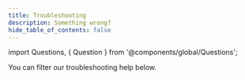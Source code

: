```yaml
---
title: Troubleshooting
description: Something wrong?
hide_table_of_contents: false
---
```


import Questions, { Question } from '@components/global/Questions';

You can filter our troubleshooting help below.


<Questions>
  <Question
    question="W"
    answer={`
Ensure SuiteCloud features are still enabled
    `}
  />
    <Question
    question="W"
    answer={`
Ensure the bundle is still installed
if you’ve deleted it, you can reinstall it here
    `}
  />
    <Question
    question="W"
    answer={`
Make sure the integration is not blocked
    `}
  />
    <Question
    question="I"
    answer={`
You will need to go through the flow, directed by your financial service provider, installing is not enough
    `}
  />
    <Question
    question="W"
    answer={`
Codat dsds
    `}
  />
    <Question
    question="W"
    answer={`
Codat dsds
    `}
  />
    <Question
    question="W"
    answer={`
Codat dsds
    `}
  />
    <Question
    question="W"
    answer={`
Codat dsds
    `}
  />
</Questions>
